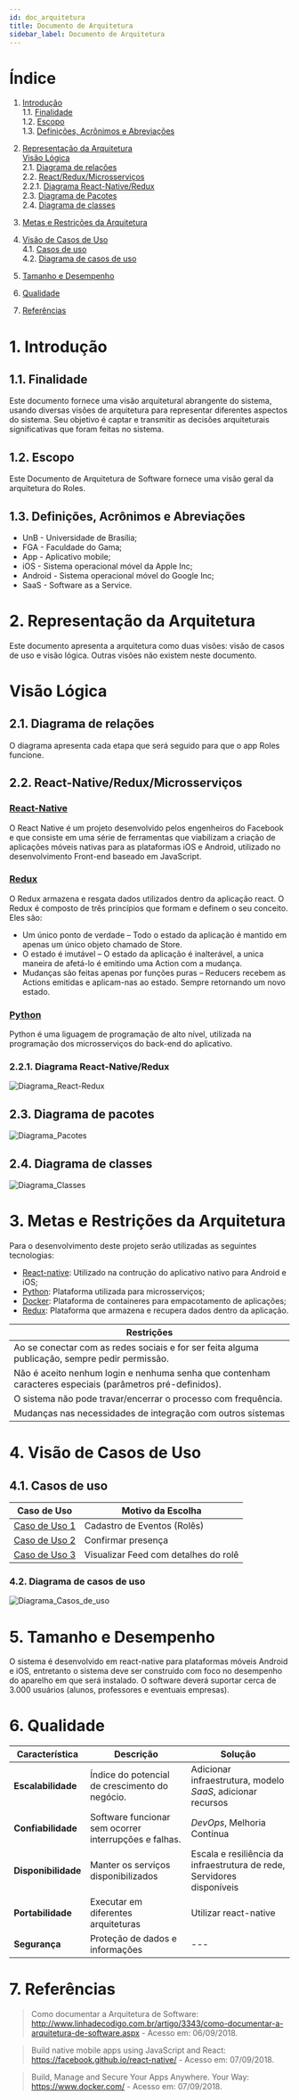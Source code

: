 ```yaml
---
id: doc_arquitetura
title: Documento de Arquitetura
sidebar_label: Documento de Arquitetura
---
```


# Índice

1. [Introdução](#id1)</br>
1.1. [Finalidade](#id11)</br>
1.2. [Escopo](#id12)</br>
1.3. [Definições, Acrônimos e Abreviações](#id13)</br>

2. [Representação da Arquitetura](#id2)</br>
    [Visão Lógica](#id2a)</br>
 2.1. [Diagrama de relações](#id21)</br>
 2.2. [React/Redux/Microsserviços](#id22)</br>
  2.2.1. [Diagrama React-Native/Redux](#id221)</br>
 2.3. [Diagrama de Pacotes](#id23)</br>
 2.4. [Diagrama de classes](#id24)</br>

3. [Metas e Restrições da Arquitetura](#id3)

4. [Visão de Casos de Uso](#id4)</br>
 4.1. [Casos de uso](#id41)</br>
 4.2. [Diagrama de casos de uso](#id42)</br>

5. [Tamanho e Desempenho](#id5)

6. [Qualidade](#id6)

7. [Referências](#id7)

# 1. <a name='id1'> Introdução </a>

## 1.1. <a name='id11'> Finalidade </a>

Este documento fornece uma visão arquitetural abrangente do sistema, usando diversas visões de arquitetura para representar diferentes aspectos do sistema. Seu objetivo é captar e transmitir as decisões arquiteturais significativas que foram feitas no sistema.

## 1.2. <a name='id12'> Escopo </a>

Este Documento de Arquitetura de Software fornece uma visão geral da arquitetura do Roles.

## 1.3. <a name='id12'> Definições, Acrônimos e Abreviações </a>

  * UnB - Universidade de Brasília;
  * FGA - Faculdade do Gama;
  * App - Aplicativo mobile;
  * iOS - Sistema operacional móvel da Apple Inc;
  * Android - Sistema operacional móvel do Google Inc;
  * SaaS - Software as a Service.

# 2. <a name='id2'> Representação da Arquitetura </a>

Este documento apresenta a arquitetura como duas visões: visão de casos de uso e visão lógica. Outras visões não existem neste documento.

# <a name='id2a'> Visão Lógica </a>

## 2.1. <a name='id21'> Diagrama de relações </a>

O diagrama apresenta cada etapa que será seguido para que o app Roles funcione.

## 2.2. <a name='id22'>React-Native/Redux/Microsserviços </a>

### [React-Native](https://facebook.github.io/react-native/)

O React Native é um projeto desenvolvido pelos engenheiros do Facebook e que consiste em uma série de ferramentas que viabilizam a criação de aplicações móveis nativas para as plataformas iOS e Android, utilizado no desenvolvimento Front-end baseado em JavaScript.

### [Redux](https://redux.js.org/)

O Redux armazena e resgata dados utilizados dentro da aplicação react.
O Redux é composto de três princípios que formam e definem o seu conceito. Eles são:

* Um único ponto de verdade – Todo o estado da aplicação é mantido em apenas um único objeto chamado de Store.
* O estado é imutável – O estado da aplicação é inalterável, a unica maneira de afetá-lo é emitindo uma Action com a mudança.
* Mudanças são feitas apenas por funções puras – Reducers recebem as Actions emitidas e aplicam-nas ao estado. Sempre retornando um novo estado.


### [Python](https://www.python.org/)

Python é uma liguagem de programação de alto nível, utilizada na programação dos microsserviços do back-end do aplicativo.

### 2.2.1. <a name = 'id221'> Diagrama React-Native/Redux </a>

![Diagrama_React-Redux](assets/diagramas/Diagrama1.jpeg)

## 2.3. <a name = 'id23'> Diagrama de pacotes </a>

![Diagrama_Pacotes](assets/diagramas/Diagrama2.jpeg)

## 2.4. <a name = 'id24'> Diagrama de classes </a>

![Diagrama_Classes](assets/diagramas/Diagrama3.jpeg)

# 3. <a name='id3'> Metas e Restrições da Arquitetura </a>

 Para o desenvolvimento deste projeto serão utilizadas as seguintes tecnologias:

* [React-native](https://facebook.github.io/react-native/): Utilizado na contrução do aplicativo nativo para Android e iOS;
* [Python](https://www.python.org/): Plataforma utilizada para microsserviços;
* [Docker](https://www.docker.com/): Plataforma de containeres para empacotamento de aplicações;
* [Redux](https://redux.js.org/): Plataforma que armazena e recupera dados dentro da aplicação.

| Restrições |
| --- |
| Ao se conectar com as redes sociais e for ser feita alguma publicação, sempre pedir permissão. |
| Não é aceito nenhum login e nenhuma senha que contenham caracteres especiais (parâmetros pré-definidos). |
| O sistema não pode travar/encerrar o processo com frequência. |
| Mudanças nas necessidades de integração com outros sistemas |


# 4. <a name='id4'> Visão de Casos de Uso </a>

## 4.1. <a name ='id41'> Casos de uso </a>

| Caso de Uso | Motivo da Escolha |
| --- | --- |
| <u>Caso de Uso 1</u> | Cadastro de Eventos (Rolês) |
|  <u>Caso de Uso 2</u> | Confirmar presença |
| <u>Caso de Uso 3</u> | Visualizar Feed com detalhes do rolê |

### 4.2. <a name = 'id42'> Diagrama de casos de uso </a>

![Diagrama_Casos_de_uso](assets/diagramas/Diagrama4.jpeg)


# 5. <a name='id5'> Tamanho e Desempenho </a>

O sistema é desenvolvido em react-native para plataformas móveis Android e iOS, entretanto o sistema deve ser construido com foco no desempenho do aparelho em que será instalado. O software deverá suportar cerca de 3.000 usuários (alunos, professores e eventuais empresas).

# 6. <a name='id6'> Qualidade </a>

|Característica | Descrição | Solução |
| --- | --- | --- |
| <b>Escalabilidade | Índice do potencial de crescimento do negócio.| Adicionar infraestrutura,  modelo <i>SaaS</i>, adicionar recursos |
| <b>Confiabilidade | Software funcionar sem ocorrer interrupções e falhas. | <i>DevOps</i>, Melhoria Contínua |
| <b>Disponibilidade | Manter os serviços disponibilizados  | Escala e resiliência da infraestrutura de rede, Servidores disponíveis |
| <b> Portabilidade | Executar em diferentes arquiteturas | Utilizar react-native  |
| <b>Segurança | Proteção de dados e informações | --- |


# 7. <a name='id7'> Referências </a>

  > Como documentar a Arquitetura de Software:
     http://www.linhadecodigo.com.br/artigo/3343/como-documentar-a-arquitetura-de-software.aspx - Acesso em: 06/09/2018.

  > Build native mobile apps using JavaScript and React: https://facebook.github.io/react-native/ - Acesso em: 07/09/2018.

  > Build, Manage and Secure Your Apps Anywhere. Your Way: https://www.docker.com/ - Acesso em: 07/09/2018.
